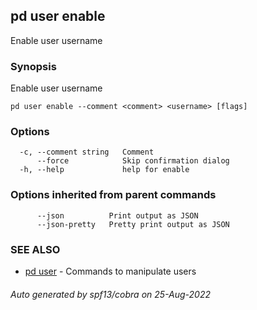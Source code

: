## pd user enable

Enable user username

### Synopsis

Enable user username

```
pd user enable --comment <comment> <username> [flags]
```

### Options

```
  -c, --comment string   Comment
      --force            Skip confirmation dialog
  -h, --help             help for enable
```

### Options inherited from parent commands

```
      --json          Print output as JSON
      --json-pretty   Pretty print output as JSON
```

### SEE ALSO

* [pd user](/docs/commands/pd_user.html)	 - Commands to manipulate users

###### Auto generated by spf13/cobra on 25-Aug-2022
